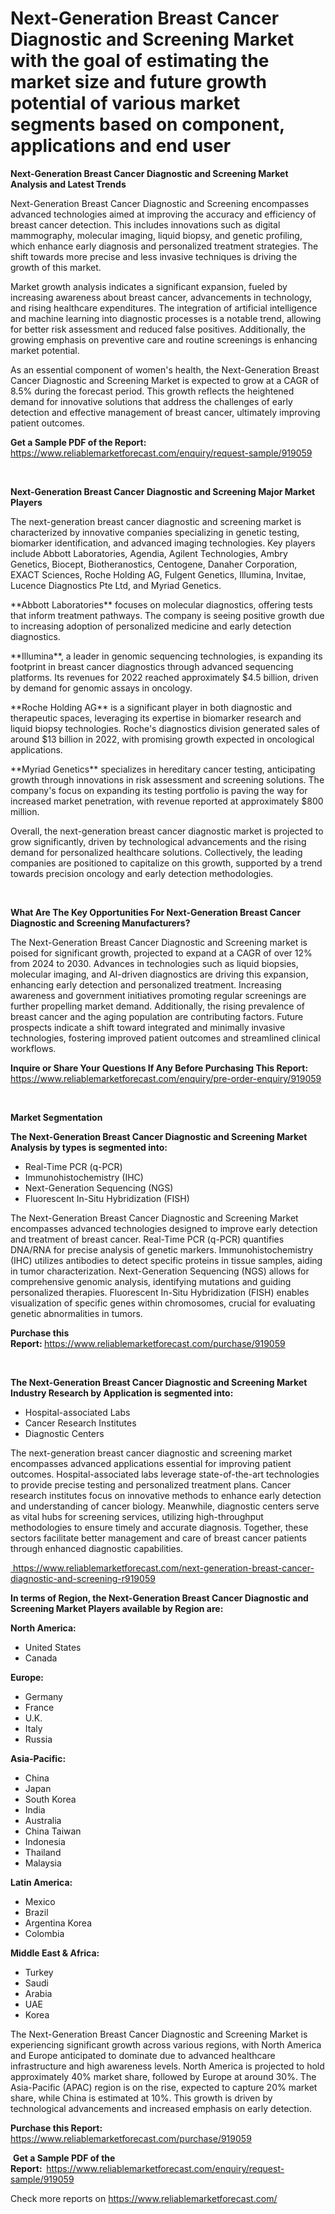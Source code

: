 <p><h1>Next-Generation Breast Cancer Diagnostic and Screening Market with the goal of estimating the market size and future growth potential of various market segments based on component, applications and end user</h1></p><p><strong>Next-Generation Breast Cancer Diagnostic and Screening Market Analysis and Latest Trends</strong></p>
<p><p>Next-Generation Breast Cancer Diagnostic and Screening encompasses advanced technologies aimed at improving the accuracy and efficiency of breast cancer detection. This includes innovations such as digital mammography, molecular imaging, liquid biopsy, and genetic profiling, which enhance early diagnosis and personalized treatment strategies. The shift towards more precise and less invasive techniques is driving the growth of this market.</p><p>Market growth analysis indicates a significant expansion, fueled by increasing awareness about breast cancer, advancements in technology, and rising healthcare expenditures. The integration of artificial intelligence and machine learning into diagnostic processes is a notable trend, allowing for better risk assessment and reduced false positives. Additionally, the growing emphasis on preventive care and routine screenings is enhancing market potential.</p><p>As an essential component of women's health, the Next-Generation Breast Cancer Diagnostic and Screening Market is expected to grow at a CAGR of 8.5% during the forecast period. This growth reflects the heightened demand for innovative solutions that address the challenges of early detection and effective management of breast cancer, ultimately improving patient outcomes.</p></p>
<p><strong>Get a Sample PDF of the Report:&nbsp;</strong> <a href="https://www.reliablemarketforecast.com/enquiry/request-sample/919059?utm_campaign=2325&utm_medium=2&utm_source=Github&utm_content=ia&utm_term=03032025&utm_id=next-generation-breast-cancer-diagnostic-and-screening">https://www.reliablemarketforecast.com/enquiry/request-sample/919059</a></p>
<p>&nbsp;</p>
<p><strong>Next-Generation Breast Cancer Diagnostic and Screening Major Market Players</strong></p>
<p><p>The next-generation breast cancer diagnostic and screening market is characterized by innovative companies specializing in genetic testing, biomarker identification, and advanced imaging technologies. Key players include Abbott Laboratories, Agendia, Agilent Technologies, Ambry Genetics, Biocept, Biotheranostics, Centogene, Danaher Corporation, EXACT Sciences, Roche Holding AG, Fulgent Genetics, Illumina, Invitae, Lucence Diagnostics Pte Ltd, and Myriad Genetics.</p><p>**Abbott Laboratories** focuses on molecular diagnostics, offering tests that inform treatment pathways. The company is seeing positive growth due to increasing adoption of personalized medicine and early detection diagnostics. </p><p>**Illumina**, a leader in genomic sequencing technologies, is expanding its footprint in breast cancer diagnostics through advanced sequencing platforms. Its revenues for 2022 reached approximately $4.5 billion, driven by demand for genomic assays in oncology.</p><p>**Roche Holding AG** is a significant player in both diagnostic and therapeutic spaces, leveraging its expertise in biomarker research and liquid biopsy technologies. Roche's diagnostics division generated sales of around $13 billion in 2022, with promising growth expected in oncological applications.</p><p>**Myriad Genetics** specializes in hereditary cancer testing, anticipating growth through innovations in risk assessment and screening solutions. The company's focus on expanding its testing portfolio is paving the way for increased market penetration, with revenue reported at approximately $800 million.</p><p>Overall, the next-generation breast cancer diagnostic market is projected to grow significantly, driven by technological advancements and the rising demand for personalized healthcare solutions. Collectively, the leading companies are positioned to capitalize on this growth, supported by a trend towards precision oncology and early detection methodologies.</p></p>
<p>&nbsp;</p>
<p><strong>What Are The Key Opportunities For Next-Generation Breast Cancer Diagnostic and Screening Manufacturers?</strong></p>
<p><p>The Next-Generation Breast Cancer Diagnostic and Screening market is poised for significant growth, projected to expand at a CAGR of over 12% from 2024 to 2030. Advances in technologies such as liquid biopsies, molecular imaging, and AI-driven diagnostics are driving this expansion, enhancing early detection and personalized treatment. Increasing awareness and government initiatives promoting regular screenings are further propelling market demand. Additionally, the rising prevalence of breast cancer and the aging population are contributing factors. Future prospects indicate a shift toward integrated and minimally invasive technologies, fostering improved patient outcomes and streamlined clinical workflows.</p></p>
<p><strong>Inquire or Share Your Questions If Any Before Purchasing This Report:</strong> <a href="https://www.reliablemarketforecast.com/enquiry/pre-order-enquiry/919059?utm_campaign=2325&utm_medium=2&utm_source=Github&utm_content=ia&utm_term=03032025&utm_id=next-generation-breast-cancer-diagnostic-and-screening">https://www.reliablemarketforecast.com/enquiry/pre-order-enquiry/919059</a></p>
<p>&nbsp;</p>
<p><strong>Market Segmentation</strong></p>
<p><strong>The Next-Generation Breast Cancer Diagnostic and Screening Market Analysis by types is segmented into:</strong></p>
<p><ul><li>Real-Time PCR (q-PCR)</li><li>Immunohistochemistry (IHC)</li><li>Next-Generation Sequencing (NGS)</li><li>Fluorescent In-Situ Hybridization (FISH)</li></ul></p>
<p><p>The Next-Generation Breast Cancer Diagnostic and Screening Market encompasses advanced technologies designed to improve early detection and treatment of breast cancer. Real-Time PCR (q-PCR) quantifies DNA/RNA for precise analysis of genetic markers. Immunohistochemistry (IHC) utilizes antibodies to detect specific proteins in tissue samples, aiding in tumor characterization. Next-Generation Sequencing (NGS) allows for comprehensive genomic analysis, identifying mutations and guiding personalized therapies. Fluorescent In-Situ Hybridization (FISH) enables visualization of specific genes within chromosomes, crucial for evaluating genetic abnormalities in tumors.</p></p>
<p><strong>Purchase this Report:&nbsp;</strong><a href="https://www.reliablemarketforecast.com/purchase/919059?utm_campaign=2325&utm_medium=2&utm_source=Github&utm_content=ia&utm_term=03032025&utm_id=next-generation-breast-cancer-diagnostic-and-screening">https://www.reliablemarketforecast.com/purchase/919059</a></p>
<p>&nbsp;</p>
<p><strong>The Next-Generation Breast Cancer Diagnostic and Screening Market Industry Research by Application is segmented into:</strong></p>
<p><ul><li>Hospital-associated Labs</li><li>Cancer Research Institutes</li><li>Diagnostic Centers</li></ul></p>
<p><p>The next-generation breast cancer diagnostic and screening market encompasses advanced applications essential for improving patient outcomes. Hospital-associated labs leverage state-of-the-art technologies to provide precise testing and personalized treatment plans. Cancer research institutes focus on innovative methods to enhance early detection and understanding of cancer biology. Meanwhile, diagnostic centers serve as vital hubs for screening services, utilizing high-throughput methodologies to ensure timely and accurate diagnosis. Together, these sectors facilitate better management and care of breast cancer patients through enhanced diagnostic capabilities.</p></p>
<p><a href="https://www.reliablemarketforecast.com/next-generation-breast-cancer-diagnostic-and-screening-r919059?utm_campaign=2325&utm_medium=2&utm_source=Github&utm_content=ia&utm_term=03032025&utm_id=next-generation-breast-cancer-diagnostic-and-screening">&nbsp;https://www.reliablemarketforecast.com/next-generation-breast-cancer-diagnostic-and-screening-r919059</a></p>
<p><strong>In terms of Region, the Next-Generation Breast Cancer Diagnostic and Screening Market Players available by Region are:</strong></p>
<p>
    <p> <strong> North America: </strong>
        <ul>
            <li>United States</li>
            <li>Canada</li>
        </ul>
        </p> 
    <p> <strong> Europe: </strong>
        <ul>
            <li>Germany</li>
            <li>France</li>
            <li>U.K.</li>
            <li>Italy</li>
            <li>Russia</li>
        </ul>
        </p> 
    <p> <strong> Asia-Pacific: </strong>
        <ul>
            <li>China</li>
            <li>Japan</li>
            <li>South Korea</li>
            <li>India</li>
            <li>Australia</li>
            <li>China Taiwan</li>
            <li>Indonesia</li>
            <li>Thailand</li>
            <li>Malaysia</li>
        </ul>
        </p> 
    <p> <strong> Latin America: </strong>
        <ul>
            <li>Mexico</li>
            <li>Brazil</li>
            <li>Argentina Korea</li>
            <li>Colombia</li>
        </ul>
        </p> 
    <p> <strong> Middle East & Africa: </strong>
        <ul>
            <li>Turkey</li>
            <li>Saudi</li>
            <li>Arabia</li>
            <li>UAE</li>
            <li>Korea</li>
        </ul>
    </p>
    </p>
<p><p>The Next-Generation Breast Cancer Diagnostic and Screening Market is experiencing significant growth across various regions, with North America and Europe anticipated to dominate due to advanced healthcare infrastructure and high awareness levels. North America is projected to hold approximately 40% market share, followed by Europe at around 30%. The Asia-Pacific (APAC) region is on the rise, expected to capture 20% market share, while China is estimated at 10%. This growth is driven by technological advancements and increased emphasis on early detection.</p></p>
<p><strong>Purchase this Report: </strong><a href="https://www.reliablemarketforecast.com/purchase/919059?utm_campaign=2325&utm_medium=2&utm_source=Github&utm_content=ia&utm_term=03032025&utm_id=next-generation-breast-cancer-diagnostic-and-screening">https://www.reliablemarketforecast.com/purchase/919059</a></p>
<p>&nbsp;<strong>Get a Sample PDF of the Report:&nbsp;&nbsp;</strong><a href="https://www.reliablemarketforecast.com/enquiry/request-sample/919059?utm_campaign=2325&utm_medium=2&utm_source=Github&utm_content=ia&utm_term=03032025&utm_id=next-generation-breast-cancer-diagnostic-and-screening">https://www.reliablemarketforecast.com/enquiry/request-sample/919059</a></p>
<p><strong></strong></p>
<p>Check more reports on <a href="https://www.reliablemarketforecast.com/?utm_campaign=2325&utm_medium=2&utm_source=Github&utm_content=ia&utm_term=03032025&utm_id=next-generation-breast-cancer-diagnostic-and-screening">https://www.reliablemarketforecast.com/</a></p>